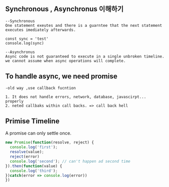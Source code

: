 ## Synchronous , Asynchronus 이해하기
```
--Synchronous
One statement exeutes and there is a guarntee that the next statement executes imediately afterwards.

const sync = 'test'
console.log(sync)

--Asynchronus
Async code is not guaranteed to execute in a single unbroken timeline.
we cannot assume when async operations will complete.

```

## To handle async, we need promise

```
-old way ,use callback fucntion

1. It does not handle errors, network, database, javascirpt... properly
2. neted callbaks within call backs. => call back hell

```

## Primise Timeline

A promise can only settle once.
```js
new Promise(function(resolve, reject) {
  console.log('first');
  resolve(value);
  reject(error)
  console.log('second'); // can't happen ad second time
}).then(function(value) {
  console.log('third');
})catch(error => console.log(error))
})
```